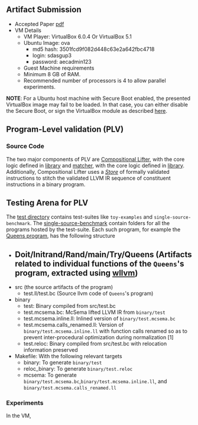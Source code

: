 ## Artifact Submission
 - Accepted Paper [pdf](https://github.com/sdasgup3/PLDI-2020-Artifact-Evaluation/blob/master/pldi2020-paper29.pdf)
 - VM Details
    - VM Player: VirtualBox 6.0.4 Or VirtualBox 5.1
    - Ubuntu Image: ova
      -   md5 hash: 3501fcd9f082d448c63e2a642fbc4718
      -   login: sdasgup3
      -   password: aecadmin123
    - Guest Machine requirements
    - Minimum 8 GB of RAM.
    - Recommended number of processors is 4 to allow parallel experiments.

**NOTE**: For a Ubuntu host machine with Secure Boot enabled, the presented VirtualBox image may fail to be loaded. In that case, you can either disable the Secure Boot, or sign the VirtualBox module as described [here](https://askubuntu.com/questions/900118/vboxdrv-sh-failed-modprobe-vboxdrv-failed-please-use-dmesg-to-find-out-why/900121#900121).

## Program-Level validation (PLV)
### Source Code

The two major components of PLV are [Compositional Lifter](https://github.com/sdasgup3/validating-binary-decompilation/blob/master/source/tools/decompiler/decompiler.cpp), with the core logic defined in [library](https://github.com/sdasgup3/validating-binary-decompilation/blob/master/source/libs/compositional-decompiler/compositional-decompiler.cpp) and [matcher](https://github.com/sdasgup3/validating-binary-decompilation/blob/master/source/tools/matcher/matcher.cpp), with the core logic defined in [library](https://github.com/sdasgup3/validating-binary-decompilation/blob/master/source/libs/llvm-graph-matching/llvm-graph-matching.cpp). Additionally, Compositional Lifter uses a [_Store_](https://github.com/sdasgup3/compd_cache) of formally validated instructions to stitch the validated LLVM IR sequence of constituent instructions in a binary program.

## Testing Arena for PLV

The [test directory](https://github.com/sdasgup3/validating-binary-decompilation/tree/master/tests/program_translation_validation/) contains test-suites like `toy-examples` and `single-source-benchmark`. The [single-source-benchmark](https://github.com/sdasgup3/validating-binary-decompilation/tree/master/tests/program_translation_validation/single-source-benchmark) contain folders for all the programs hosted by the test-suite. Each such program, for example the [Queens program](https://github.com/sdasgup3/validating-binary-decompilation/tree/master/tests/program_translation_validation/single-source-benchmark/Queens), has the following structure

 - Doit/Initrand/Rand/main/Try/Queens (Artifacts related to individual functions of the `Queens`'s program, extracted using [wllvm](https://github.com/travitch/whole-program-llvm))
   - 
 - src (the source artifacts of the program)
   - test.ll/test.bc (Source llvm code of `Queens`'s program) 
 - binary
   - test: Binary compiled from src/test.bc
   - test.mcsema.bc: McSema lifted LLVM IR from `binary/test`
   - test.mcsema.inline.ll: Inlined version of `binary/test.mcsema.bc`
   - test.mcsema.calls_renamed.ll: Version of `binary/test.mcsema.inline.ll` with function calls renamed so as to prevent inter-procedural optimization during normalization [1]  
   - test.reloc: Binary compiled from src/test.bc with relocation information preserved
 - Makefile: With the following relevant targets
   - binary: To generate `binary/test`
   - reloc_binary: To generate `binary/test.reloc`
   - mcsema: To generate `binary/test.mcsema.bc`,`binary/test.mcsema.inline.ll`, and `binary/test.mcsema.calls_renamed.ll`  

### Experiments
In the VM, 


